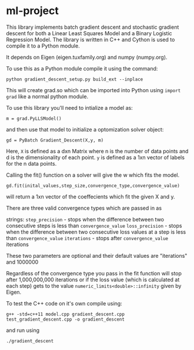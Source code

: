 # ml-project

This library implements batch gradient descent and stochastic gradient descent for both a Linear Least Squares Model and a Binary Logistic Regression Model. The library is written in C++ and Cython is used to compile it to a Python module.

It depends on Eigen (eigen.tuxfamily.org) and numpy (numpy.org).

To use this as a Python module compile it using the command: 

`python gradient_descent_setup.py build_ext --inplace`

This will create grad.so which can be imported into Python using `import grad` like a normal python module.

To use this library you'll need to intialize a model as: 

`m = grad.PyLLSModel()`

and then use that model to initialize a optomization solver object:

`gd = PyBatch Gradient_Descent(X,y, m)`

Here, `X` is defined as a dxn Matrix where n is the number of data points and d is the dimensionality of each point. `y` is defined as a 1xn vector of labels for the n data points.

Calling the fit() function on a solver will give the w which fits the model. 

`gd.fit(inital_values,step_size,convergence_type,convergence_value)`


will return a 1xn vector of the coeffecients which fit the given X and y.

There are three valid convergence types which are passed in as 

strings:
`step_precision` - stops when the difference between two consecutive steps is less than `convergence_value`
`loss_precision` - stops when the difference between two consecutive loss values at a step is less than `convergence_value`
`iterations` - stops after `convergence_value` iterations

These two parameters are optional and their default values are "iterations" and 1000000

Regardless of the convergence type you pass in the fit function will stop after 1,000,000,000 iterations or if the loss value (which is calculated at each step) gets to the value `numeric_limits<double>::infinity` given by Eigen.

To test the C++ code on it's own compile using:

`g++ -std=c++11 model.cpp gradient_descent.cpp test_gradient_descent.cpp -o gradient_descent`

and run using

`./gradient_descent`